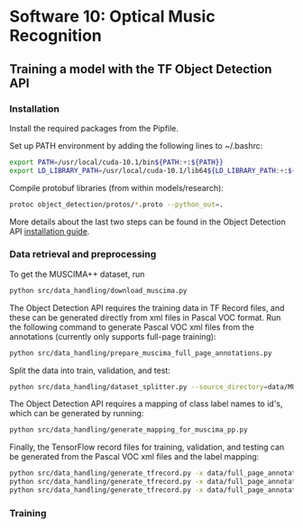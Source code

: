 # Software 10: Optical Music Recognition

## Training a model with the TF Object Detection API
### Installation
Install the required packages from the Pipfile.

Set up PATH environment by adding the following lines to ~/.bashrc:
```bash
export PATH=/usr/local/cuda-10.1/bin${PATH:+:${PATH}}
export LD_LIBRARY_PATH=/usr/local/cuda-10.1/lib64${LD_LIBRARY_PATH:+:${LD_LIBRARY_PATH}}
```

Compile protobuf libraries (from within models/research):

```bash
protoc object_detection/protos/*.proto --python_out=.
```

More details about the last two steps can be found in the Object Detection API
[installation guide](https://tensorflow-object-detection-api-tutorial.readthedocs.io/en/latest/install.html).




### Data retrieval and preprocessing
To get the MUSCIMA++ dataset, run 

```bash
python src/data_handling/download_muscima.py
```

The Object Detection API requires the training data in TF Record files, and
these can be generated directly from xml files in Pascal VOC format.
Run the following command to generate Pascal VOC xml files from the annotations
(currently only supports full-page training):

```bash
python src/data_handling/prepare_muscima_full_page_annotations.py
```

Split the data into train, validation, and test:

```bash
python src/data_handling/dataset_splitter.py --source_directory=data/MUSCIMA++/full_page_annotations/annotations --destination_directory=data/MUSCIMA++/full_page_annotations/
```

The Object Detection API requires a mapping of class label names to id's, which can
be generated by running:

```bash
python src/data_handling/generate_mapping_for_muscima_pp.py
```

Finally, the TensorFlow record files for training, validation, and testing can
be generated from the Pascal VOC xml files and the label mapping:

```bash
python src/data_handling/generate_tfrecord.py -x data/full_page_annotations/training/ -l data/MUSCIMA++/mapping_all_classes.pbtxt -o data/MUSCIMA++/full_page_annotations/train.record
python src/data_handling/generate_tfrecord.py -x data/full_page_annotations/validation/ -l data/MUSCIMA++/mapping_all_classes.pbtxt -o data/MUSCIMA++/full_page_annotations/validation.record
python src/data_handling/generate_tfrecord.py -x data/full_page_annotations/test/ -l data/MUSCIMA++/mapping_all_classes.pbtxt -o data/MUSCIMA++/full_page_annotations/test.record
```

### Training


